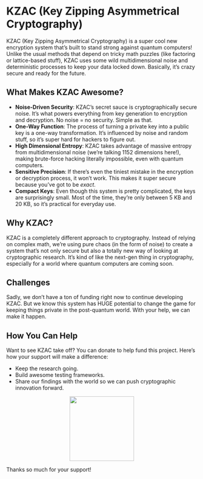 # KZAC (Key Zipping Asymmetrical Cryptography)

KZAC (Key Zipping Asymmetrical Cryptography) is a super cool new encryption system that’s built to stand strong against quantum computers! Unlike the usual methods that depend on tricky math puzzles (like factoring or lattice-based stuff), KZAC uses some wild multidimensional noise and deterministic processes to keep your data locked down. Basically, it’s crazy secure and ready for the future.

## What Makes KZAC Awesome?
- **Noise-Driven Security**: KZAC’s secret sauce is cryptographically secure noise. It’s what powers everything from key generation to encryption and decryption. No noise = no security. Simple as that.
- **One-Way Function**: The process of turning a private key into a public key is a one-way transformation. It’s influenced by noise and random stuff, so it’s super hard for hackers to figure out.
- **High Dimensional Entropy**: KZAC takes advantage of massive entropy from multidimensional noise (we’re talking 1152 dimensions here!), making brute-force hacking literally impossible, even with quantum computers.
- **Sensitive Precision**: If there’s even the tiniest mistake in the encryption or decryption process, it won’t work. This makes it super secure because you’ve got to be *exact*.
- **Compact Keys**: Even though this system is pretty complicated, the keys are surprisingly small. Most of the time, they’re only between 5 KB and 20 KB, so it’s practical for everyday use.

## Why KZAC?
KZAC is a completely different approach to cryptography. Instead of relying on complex math, we’re using pure chaos (in the form of noise) to create a system that’s not only secure but also a totally new way of looking at cryptographic research. It’s kind of like the next-gen thing in cryptography, especially for a world where quantum computers are coming soon.

## Challenges
Sadly, we don’t have a ton of funding right now to continue developing KZAC. But we know this system has HUGE potential to change the game for keeping things private in the post-quantum world. With your help, we can make it happen.

## How You Can Help
Want to see KZAC take off? You can donate to help fund this project. Here’s how your support will make a difference:
- Keep the research going.
- Build awesome testing frameworks.
- Share our findings with the world so we can push cryptographic innovation forward.


<p align="center">
<a href="https://github.com/Harbinger-3/donate.md/blob/main/donation/donate.md" alt="Donate shield"><img src="https://img.shields.io/badge/-Donate-red?logo=undertale" width="170" /></a>
</p>


Thanks so much for your support!
